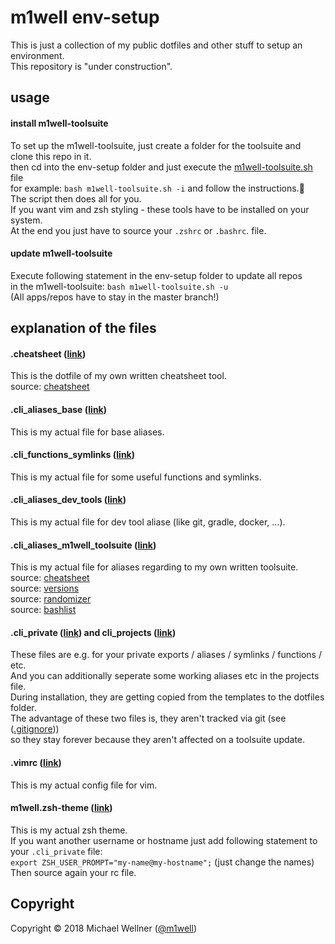 # m1well env-setup

This is just a collection of my public dotfiles and other stuff to setup an environment.<br>
This repository is "under construction".<br>

## usage
#### install m1well-toolsuite
To set up the m1well-toolsuite, just  create a folder for the toolsuite and clone this repo in it. <br>
then cd into the env-setup folder and just execute the [m1well-toolsuite.sh](/m1well-toolsuite.sh) file<br>
for example: `bash m1well-toolsuite.sh -i` and follow the instructions.<br>
The script then does all for you.<br>
If you want vim and zsh styling - these tools have to be installed on your system.<br>
At the end you just have to source your `.zshrc` or `.bashrc`. file. <br>

#### update m1well-toolsuite
Execute following statement in the env-setup folder to update all repos<br>
in the m1well-toolsuite: `bash m1well-toolsuite.sh -u` <br>
(All apps/repos have to stay in the master branch!) <br>

## explanation of the files
#### .cheatsheet ([link](/dotfiles/.cheatsheet))
This is the dotfile of my own written cheatsheet tool.<br>
source: [cheatsheet](https://github.com/m1well/cheatsheet)<br>

#### .cli_aliases_base ([link](/dotfiles/.cli_aliases_base))
This is my actual file for base aliases.<br>

#### .cli_functions_symlinks ([link](/dotfiles/.cli_functions_symlinks))
This is my actual file for some useful functions and symlinks.<br>

#### .cli_aliases_dev_tools ([link](/dotfiles/.cli_aliases_dev_tools))
This is my actual file for dev tool aliase (like git, gradle, docker, ...).<br>

#### .cli_aliases_m1well_toolsuite ([link](/dotfiles/.cli_aliases_m1well_toolsuite))
This is my actual file for aliases regarding to my own written toolsuite.<br>
source: [cheatsheet](https://github.com/m1well/cheatsheet)<br>
source: [versions](https://github.com/m1well/versions)<br>
source: [randomizer](https://github.com/m1well/ranzomizer)<br>
source: [bashlist](https://github.com/m1well/bashlist)<br>

#### .cli_private ([link](/templates/.cli_private)) and cli_projects ([link](/templates/.cli_projects))
These files are e.g. for your private exports / aliases / symlinks / functions / etc.<br>
And you can additionally seperate some working aliases etc in the projects file.<br>
During installation, they are getting copied from the templates to the dotfiles folder.<br>
The advantage of these two files is, they aren't tracked via git (see ([.gitignore](.gitignore))) <br>
so they stay forever because they aren't affected on a toolsuite update.<br>

#### .vimrc ([link](/dotfiles/.vimrc))
This is my actual config file for vim.<br>

#### m1well.zsh-theme ([link](/terminal/m1well.zsh-theme))
This is my actual zsh theme.<br>
If you want another username or hostname just add following statement to your `.cli_private` file:<br>
`export ZSH_USER_PROMPT="my-name@my-hostname";` (just change the names)<br>
Then source again your rc file.<br>

## Copyright
Copyright :copyright: 2018 Michael Wellner ([@m1well](http://www.twitter.m1well.de))<br>
